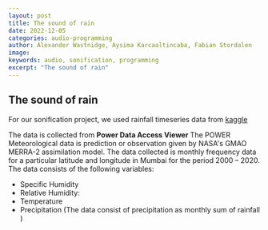 ```yaml
---
layout: post
title: The sound of rain
date: 2022-12-05
categories: audio-programming
author: Alexander Wastnidge, Aysima Karcaaltincaba, Fabian Stordalen
image: 
keywords: audio, sonification, programming
excerpt: "The sound of rain"
---
```


## The sound of rain


For our sonification project, we used rainfall timeseries data from [kaggle](https://www.kaggle.com/datasets/poojag718/rainfall-timeseries-data) 

The data is collected from **Power Data Access Viewer**
The POWER Meteorological data is prediction or observation given by NASA's GMAO MERRA-2 assimilation model.
The data collected is monthly frequency data for a particular latitude and longitude in Mumbai for the period 2000 – 2020. The data consists of the following variables:
- Specific Humidity
- Relative Humidity:
- Temperature
- Precipitation (The data consist of precipitation as monthly sum of rainfall )

